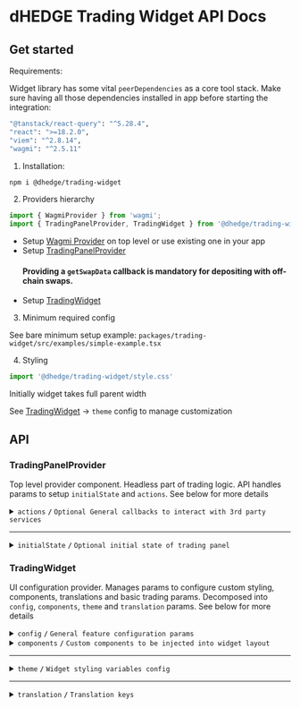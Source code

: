 # dHEDGE Trading Widget API Docs

## Get started

Requirements:

Widget library has some vital `peerDependencies` as a core tool stack. Make sure having all those dependencies installed in app before starting the integration:

```bash
"@tanstack/react-query": "^5.28.4",
"react": ">=18.2.0",
"viem": "^2.8.14",
"wagmi": "^2.5.11"
```

1. Installation:

```bash
npm i @dhedge/trading-widget
```
2. Providers hierarchy

```typescript jsx
import { WagmiProvider } from 'wagmi';
import { TradingPanelProvider, TradingWidget } from '@dhedge/trading-widget';
```

- Setup [Wagmi Provider](https://wagmi.sh/react/api/WagmiProvider) on top level or use existing one in your app
- Setup [TradingPanelProvider](#tradingpanelprovider)
  #### Providing a `getSwapData` callback is mandatory for depositing with off-chain swaps.
- Setup [TradingWidget](#tradingwidget)

3. Minimum required config

See bare minimum setup example: `packages/trading-widget/src/examples/simple-example.tsx`

4. Styling

```typescript jsx
import '@dhedge/trading-widget/style.css'
```

Initially widget takes full parent width

See [TradingWidget](#tradingwidget) -> `theme` config to manage customization

## API

### TradingPanelProvider

Top level provider component. Headless part of trading logic. API handles params to setup `initialState` and `actions`. See below for more details 

<details>
<summary><code>actions</code> <code><b>/</b></code> <code>Optional General callbacks to interact with 3rd party services</code></summary>

> | name                                  | type                                                                                                                                                                                                                                                                                                                                   | default value   | description                                                                      |
> |---------------------------------------|----------------------------------------------------------------------------------------------------------------------------------------------------------------------------------------------------------------------------------------------------------------------------------------------------------------------------------------|-----------------|----------------------------------------------------------------------------------|
> | `onUpdateSendTokenInput`              | (payload: Partial\<{ address: `Address`; symbol: `string`; value: `string`; decimals: `number`; isLoading?: `boolean` }\>) => void                                                                                                                                                                                                     | undefined       | triggers on send token change                                                    |
> | `onUpdateTradingSettings`             | (payload: Partial\<{ slippage: `number \| 'auto'`; minSlippage?: `number` isInfiniteAllowance: `boolean`; isMultiAssetWithdrawalEnabled: `boolean`; isMaxSlippageLoading: `boolean` }\>) => void                                                                                                                                       | undefined       | triggers on trading settings change                                              |
> | `onSetTradingType`                    | (payload: `'deposit' \| 'withdraw'`) => void                                                                                                                                                                                                                                                                                           | undefined       | triggers on trading type change                                                  |
> | `onUpdateTradingMeta`                 | (payload: Partial\<{ approvingStatus: `'pending' \| 'success'` }\>) => void                                                                                                                                                                                                                                                            | undefined       | triggers on trading meta change                                                  |
> | `onUpdateTradingModal`                | (payload: Partial\<{ isOpen: `boolean`; status: `'Success' \| 'None' \| 'Mining' \|  'Wallet'` }\>) => void                                                                                                                                                                                                                            | undefined       | triggers on trading modal change                                                 |
> | `onUpdateTransactions`                | (payload: AddTransaction \| UpdateTransaction \| RemoveTransaction) => void                                                                                                                                                                                                                                                            | undefined       | triggers on transaction action change                                            |
> | `onTradingSettleError`                | (error: `Error`) => void                                                                                                                                                                                                                                                                                                               | undefined       | triggers on trading settle error                                                 |
> | `onTransactionError`                  | (error: `Error`, action: `TransactionAction` \| `undefined`, chainId?: `ChainId`, txHash?: `Address`) => void                                                                                                                                                                                                                          | undefined       | triggers on transaction error                                                    |
> | `onTransactionSuccess`                | (data: `WaitForTransactionReceiptReturnType`, action: `TransactionAction` \| `undefined`, link?: `string`) => void                                                                                                                                                                                                                     | undefined       | triggers on transaction success                                                  |
> | `onTransactionEstimationError`        | (error: `EstimationError`, address: `Address`, chainId?: `ChainId`, account?: `Address`) => void                                                                                                                                                                                                                                       | undefined       | triggers on transaction estimation error                                         |
> | `onTokenSelector`                     | (payload: { isOpen: `boolean`; entity: `'token' \| 'pool'` }) => void                                                                                                                                                                                                                                                                  | undefined       | triggers on token selector change                                                |
> | `onLog`                               | (eventName: `string`, payload?: `Record<string, unknown>`) => void                                                                                                                                                                                                                                                                     | undefined       | triggers on log event                                                            |
> | `onSimulateTransaction`               | (payload: { chainId: `ChainId`; from: `Address`: to: `Address`; input: `string`; gas: `number`; value?: `string` }) => Promise<{ link?: `string`; simulation: { status: `boolean`; error_message: `string` } } \| null>                                                                                                                | undefined       | triggers to simulate transaction and get error details after failed tx estimation |
> | `getSwapData`                         | ({ signal: `AbortSignal`, variables: { chainId: `number`; sourceAddress: `Address`; destinationAddress: `Address`; walletAddress: `Address`; fromAddress: `Address`; amount: `string`; slippage: `string` } }) => Promise<{ dstAmount: `string`; tx: `{ data: string }` ; routerKey: `'ONE_INCH' / 'ZERO_X' / 'PARASWAP'` } } \| null> | undefined       | provides off chain swap data based on send token value                            |

###### Source: `packages/trading-widget/src/core-kit/providers/index.tsx`
###### Default values: `undefined`
</details>

------------------------------------------------------------------------------------------

<details>
<summary><code>initialState</code> <code><b>/</b></code> <code>Optional initial state of trading panel</code></summary>

> | name               | type                                                                                                                                                                                                                                     | default value                                                                                                              | description                                                                                     |
> |--------------------|------------------------------------------------------------------------------------------------------------------------------------------------------------------------------------------------------------------------------------------|----------------------------------------------------------------------------------------------------------------------------|-------------------------------------------------------------------------------------------------|
> | `poolAddress`      | Address                                                                                                                                                                                                                                  | `AddressZero`                                                                                                              | Current active pool address                                                                     |
> | `poolConfigMap`    | Record<Address, PoolConfig>                                                                                                                                                                                                              | `{}`                                                                                                                       | Map of pool configs available for trading                                                       |
> | `settings`         | { slippage: `number \| 'auto'`; minSlippage?: `number`; isInfiniteAllowance: `boolean`; isMultiAssetWithdrawalEnabled: `boolean`; isMaxSlippageLoading: `boolean` }                                                                      | { slippage: `'auto'`; isInfiniteAllowance: `false`; isMultiAssetWithdrawalEnabled: `true`; isMaxSlippageLoading: `false` } | Panel settings                                                                                  |
> | `type`             | 'deposit' \| 'withdraw'                                                                                                                                                                                                                  | `'deposit'`                                                                                                                | Trading type                                                                                    |
> | `input`            | { sendToken: { address: `Address`; symbol: `string`; value: `string`; decimals: `number`; isLoading?: `boolean` }; receiveToken: { address: `Address`; symbol: `string`; value: `string`; decimals: `number`; isLoading?: `boolean` }  } | `poolConfigMap[poolAddress]`                                                                                               | Send/receive tokens pair                                                                        |
> | `entryFee`         | { deposit: `number`; depositWithCustomCooldown: `number`; }                                                                                                                                                                              | { deposit: `0`; depositWithCustomCooldown: `0.1` }                                                                         | Entry fee config map                                                                            |
> | `meta`             | { approvingStatus?: `'pending' \| 'success'` }                                                                                                                                                                                           | `{}`                                                                                                                       | Trading meta info                                                                               |
> | `modal`            | { isOpen: `boolean`; status: `'Success' \| 'None' \| 'Mining' \|  'Wallet'`; action: `'deposit' \| 'withdraw' \| 'approve  \| 'oraclesUpdate'`; link?: `string`; sendToken: TradingToken \| null; receiveToken: TradingToken \| null }   | `{ isOpen: `false`,status: `'None'`, receiveToken: `null`, sendToken: `null` }`                                            | Trading modal state                                                                             |
> | `transactions`     | { action: `'deposit' \| 'withdraw' \| 'approve'`; symbol: `string`; chainId: `ChainId`; txHash?: `Address` }[]                                                                                                                           | `[]`                                                                                                                       | Pending transactions                                                                            |
> | `poolFallbackData` | { address: `Address`; managerLogicAddress?: `Address`; poolCompositions: `PoolComposition[]`; tokenPrice?: `string`; apy?: { value: `number`; currency: `'USD' \| 'ETH'`  }     }                                                        | { address: `AddressZero` }                                                                                                 | Current active pool fallback data to override or extend contract's response                     |
> | `defaultChainId`   | number (optional)                                                                                                                                                                                                                        | undefined                                                                                                                  | Chain id that will be returned from useNetwork wagmi hook when connected to unsupported network |

###### Source: `packages/trading-widget/src/core-kit/providers/index.tsx`
###### Default values: `packages/trading-widget/src/core-kit/providers/index.tsx`
</details>

### TradingWidget

UI configuration provider. Manages params to configure custom styling, components, translations and basic trading params. Decomposed into `config`, `components`, `theme` and `translation` params. See below for more details

<details>
<summary><code>config</code> <code><b>/</b></code> <code>General feature configuration params</code></summary>

##### params

> | name                               | type                                                           | default value                | description                                                                                                                                         |
> |------------------------------------|----------------------------------------------------------------|------------------------------|-----------------------------------------------------------------------------------------------------------------------------------------------------|
> | `isGeoBlocked`                     | `boolean`                                                      | `false`                      | Restricts depositing action button and conditionally renders GeoBlockAlert component                                                                |
> | `isSanctioned`                     | `boolean`                                                      | `false`                      | Restricts depositing action button and conditionally renders SanctionedAlert component                                                              |
> | `depositQuoteDiffWarningThreshold` | `number`                                                       | `1`                          | Deposit slippage absolute percent value warning threshold, Affects styling to warn user                                                             |
> | `depositQuoteDiffErrorThreshold`   | `number`                                                       | `3`                          | Deposit slippage absolute percent value error threshold, Affects styling to warn user                                                               |
> | `defaultWithdrawSlippageScale`     | `number[]`                                                     | `[0.1, 0.3, 0.5, 1, 1.5, 3]` | Initial withdraw slippage absolute percent. Further adjustments are available in panel settings                                                     |
> | `defaultLockTime`                  | `string`                                                       | `'24 hours'`                 | Formatted default deposit lock time to be displayed in panel (Long lockup period is used to bypass entry fee and can be managed in panel settings)  |
> | `customLockTime`                   | `string`                                                       | `'15 minutes'`               | Formatted custom deposit lock time alternative to be displayed in panel                                                                             |
> | `stablePrecision`                  | `number`                                                       | `3`                          | Number of decimals to be displayed in stables (e.g USDC balance)                                                                                    |
> | `defaultPrecision`                 | `number`                                                       | `6`                          | Number of decimals to be displayed in token values                                                                                                  |
> | `stakingChainId`                   | `number`                                                       | `10` (Optimism)              | ChainId to be used in staking logic                                                                                                                 |
> | `termsOfUseAccepted`               | `boolean`                                                      | `true`                       | Requires user to confirm terms of use by rendering DepositTermsOfUse component before deposit action                                                |
> | `standalone`                       | `boolean`                                                      | `true`                       | Handles token selection in SPA mode                                                                                                                 |
> | `chainConfig`                      | `Partial<Record<ChainId, { name: string; iconPath: string }>>` | `{}`                         | Sets map of chain `name` and `iconPath`                                                                                                             |

##### actions

> | name                                 | type                     | default value                 | description                                                                                                                                                                                                                                                                   |
> |--------------------------------------|--------------------------|-------------------------------|-------------------------------------------------------------------------------------------------------------------------------------------------------------------------------------------------------------------------------------------------------------------------------|
> | `onConnect`                          | `() => void`             | `() => {}`                    | Widget has built-in `Connect Wallet` action button that triggers `onConnect` callback assuming starting of abstract wallet connection process. After all the only requirement is to get connected wallet inside wagmi's `useAccount` hook to make trading operations possible |
> | `onAcceptTermsOfUse`                 | `() => Promise<boolean>` | `() => Promise.resolve(true)` | Callback is triggered after user's approval of Terms of Use statements assuming switching of external `config.termsOfUseAccepted` param to `true` state                                                                                                                       |

###### Source: `packages/trading-widget/src/trading-widget/providers/config-provider`
###### Default values: `packages/trading-widget/src/trading-widget/providers/config-provider/config-provider.defaults.ts`
</details>

<details>
<summary>
<code>components</code>
<code><b>/</b></code>
<code>Custom components to be injected into widget layout</code>
</summary>

> | name                    | type                                 | default value        | description                                                                                                     |
> |-------------------------|--------------------------------------|----------------------|-----------------------------------------------------------------------------------------------------------------|
> | `GeoBlockAlert`         | ComponentType                        | `<GeoBlockAlert>`    | Component replaces deposit button while `isGeoBlocked` config param is set to `true`                            |
> | `SanctionedAlert`       | ComponentType                        | `<SanctionedAlert>`  | Component replaces deposit button while `isSanctioned` config param is set to `true`                            |
> | `DepositMetaInfo`       | ComponentType                        | `undefined`          | Component is injected into deposit meta part of widget layout nearby TransactionOverviewDisclosure              |
> | `WithdrawMetaInfo`      | ComponentType                        | `undefined`          | Component is injected into withdraw meta part of widget layout nearby WithdrawTransactionOverviewDisclosure     |
> | `ExtraActionButton`     | ComponentType                        | `undefined`          | Component is injected below deposit action button and rendered if `isGeoBlocked` config param is set to `false` |
> | `Image`                 | ComponentType<ImageProps>            | `<img>`              | Component optionally can be used to pass `nextjs` Image component to be used for assets rendering               |
> | `LogoSpinner`           | ComponentType<SVGProps<SVGElement>>  | `<Spinner>`          | Component is injected into widget pending transaction overlay. Assume using of spinning animation               |
> | `DepositTermsOfUse`     | ComponentType                        | `undefined`          | Component is injected into `TermsOfUseOverlay` to extend default terms of use statement points                  |
> | `ActionButton`          | ComponentType                        | `<ActionButton>`     | Component overrides default `ActionButton` and has `ButtonProps` API                                            |


###### Source: `packages/trading-widget/src/trading-widget/providers/component-provider/component-provider.tsx`
###### Default values: `undefined`
</details>

------------------------------------------------------------------------------------------

<details>
<summary>
<code>theme</code>
<code><b>/</b></code>
<code>Widget styling variables config</code>
</summary>

##### global

###### color

path: `global.color[name]`

> | name                       | type       | default value                                | description                           |
> |----------------------------|------------|----------------------------------------------|---------------------------------------|
> | `colorTextPrimary`         | string     | `#ffffff`                                    | Primary text color                    |
> | `colorTextPrimaryHover`    | string     | `#ffffffCC`                                  | Primary hover text color              |
> | `colorBorderPrimary`       | string     | `global?.color?.colorTextPrimary ?? #ffffff` | Primary border color                  |
> | `colorTextSecondary`       | string     | `#9DA2AD`                                    | Secondary text color                  |
> | `colorBgPrimary`           | string     | `#1B2432`                                    | Primary bg color                      |
> | `colorBgSecondary`         | string     | `#2B313E`                                    | Secondary bg color                    |
> | `colorTextAccent`          | string     | `#ffffff`                                    | Accent text color                     |
> | `colorTextAccentHover`     | string     | `#ffffffCC`                                  | Accent hover text color               |
> | `colorBgAccentFrom`        | string     | `#73D393`                                    | Accent bg gradient `from` color       |
> | `colorBgAccentTo`          | string     | `#34855E`                                    | Accent bg gradient `to` color         |
> | `colorBgAccentFromHover`   | string     | `#73D393CC`                                  | Accent hover bg gradient `from` color |
> | `colorBgAccentToHover`     | string     | `#162435`                                    | Accent hover bg gradient `to` color   |
> | `colorTextNeutral`         | string     | `#9DA2AD80`                                  | Neutral text color                    |
> | `colorBgNeutral`           | string     | `#9DA2AD33`                                  | Neutral bg color                      |
> | `colorTextLoading`         | string     | `#ffffff99`                                  | Loading text color                    |
> | `colorTextError`           | string     | `#EF4444`                                    | Error text color                      |
> | `colorTextWarning`         | string     | `#AFA58D`                                    | Warning text color                    |
> | `colorIcon`                | string     | `global?.color?.colorTextPrimary ?? #ffffff` | Warning text color                    |

###### size

path: `global.size[name]`

> | name                   | type         | default value                                | description            |
> |------------------------|--------------|----------------------------------------------|------------------------|
> | `gap`                  | string       | `0.25rem`                                    | General flex gap       |
> | `spacer`               | string       | `4px`                                        | General spacer         |
> | `fontSizeBase`         | string       | `16px`                                       | Font size base         |
> | `lineHeightBase`       | string       | `24px`                                       | Line height base       |
> | `fontSizeXs`           | string       | `12px`                                       | Font size xs           |
> | `lineHeightXs`         | string       | `16px`                                       | Line height xs         |
> | `fontSizeSm`           | string       | `14px`                                       | Font size sm           |
> | `lineHeightSm`         | string       | `20px`                                       | Line height sm         |
> | `fontSizeLg`           | string       | `18px`                                       | Font size lg           |
> | `lineHeightLg`         | string       | `28px`                                       | Line height lg         |
> | `iconSize`             | string       | `20px`                                       | Icon size base         |
> | `iconSizeSm`           | string       | `24px`                                       | Icon size sm           |
> | `iconSecondarySize`    | string       | `16px`                                       | Icon secondary size    |
> | `iconSecondarySizeSm`  | string       | `16px`                                       | Icon secondary size sm |
> | `labelFontSize`        | string       | `config?.global?.size?.fontSizeXs ?? 12px`   | Label font size        |
> | `labelLineHeight`      | string       | `config?.global?.size?.lineHeightXs ?? 16px` | Label font size        |
> | `labelLineHeight`      | string       | `config?.global?.size?.lineHeightXs ?? 16px` | Label font size        |

###### style

path: `global.style[name]`

> | name                                               | type           | default value | description                  |
> |----------------------------------------------------|----------------|---------------|------------------------------|
> | `radiusPrimary`                                    | string         | `1rem`        | General border radius        |
> | `radiusSecondary`                                  | string         | `1rem`        | Secondary border radius      |
> | `fontWeightLight`                                  | string         | `300`         | Font weight light            |
> | `fontWeightMedium`                                 | string         | `500`         | Font weight medium           |
> | `fontWeightBold`                                   | string         | `700`         | Font weight bold             |
> | `actionOpacity`                                    | string         | `1`           | Action element opacity       |
> | `actionOpacityHover`                               | string         | `0.8`         | Action hover element opacity |

##### component

###### popup

path: `component.popup[name]`

> | name                 | type             | default value                                           | description      |
> |----------------------|------------------|---------------------------------------------------------|------------------|
> | `color.colorText`    | string           | `config?.global?.color?.colorTextSecondary ?? #9DA2AD`  | Popup text color |
> | `color.colorBg`      | string           | `config?.global?.color?.colorBgSecondary ?? #2B313E`    | Popup bg color   |
> | `color.colorBorder`  | string           | `config?.global?.color?.colorTextSecondary ?? #9DA2AD`  | Popup bg color   |
> | `size.fontSize`      | string           | `config?.global?.size?.fontSizeXs ?? 12px`              | Popup font size  |

###### popupList

path: `component.popupList[name]`

> | name                    | type             | default value                                            | description                   |
> |-------------------------|------------------|----------------------------------------------------------|-------------------------------|
> | `color.itemBgEven`      | string           | `transparent`                                            | Popup list even item bg color |
> | `color.itemBgOdd`       | string           | `#2A3648`                                                | Popup list odd item bg color  |
> | `color.headerBg`        | string           | `#1B2432`                                                | Popup list header bg color    |

###### tabGroup

path: `component.tabGroup[name]`

> | name      | type             | default value                    | description              |
> |-----------|------------------|----------------------------------|--------------------------|
> | `size.px` | string           | `global.size.spacer * 3`         | Tab group padding inline |

###### tabContent

path: `component.tabContent[name]`

> | name       | type             | default value             | description                |
> |------------|------------------|---------------------------|----------------------------|
> | `size.pt`  | string           | `global.size.spacer * 3`  | Tab content padding top    |
> | `size.px`  | string           | `0px`                     | Tab content padding inline |
> | `size.pb`  | string           | `global.size.spacer * 9`  | Tab content padding bottom |
> | `size.gap` | string           | `global.size.spacer * 2`  | Tab content flex gap       |

###### tab

path: `component.tab[name]`

> | name                     | type                | default value                        | description           |
> |--------------------------|---------------------|--------------------------------------|-----------------------|
> | `size.px`                | string              | `global.size.spacer * 9`             | Tab padding inline    |
> | `size.py`                | string              | `global.size.spacer * 3`             | Tab padding block     |
> | `size.fontSize`          | string              | `global.size.fontSizeSm`             | Tab font size         |
> | `color.colorBg`          | string              | `global.color.colorBgNeutral`        | Tab bg color          |
> | `color.colorText`        | string              | `global.color.colorTextNeutral`      | Tab text color        |
> | `color.selectColorText`  | string              | `global.color.colorTextPrimary`      | Tab select text color |
> | `color.colorTextHover`   | string              | `global.color.colorTextPrimaryHover` | Tab hover text color  |
> | `style.fontWeight`       | string              | `global.style.fontWeightBold`        | Tab font weight       |
> | `style.lineHeight`       | string              | `global.size.lineHeightSm`           | Tab line height       |

###### balance

path: `component.balance[name]`

> | name                   | type                | default value                      | description               |
> |------------------------|---------------------|------------------------------------|---------------------------|
> | `size.px`              | string              | `global.size.spacer * 3`           | Balance padding inline    |
> | `size.gap`             | string              | `global.size.gap`                  | Balance flex gap          |
> | `size.fontSize`        | string              | `global.size.fontSizeLg`           | Balance font size         |
> | `size.lineHeight`      | string              | `global.size.lineHeightLg`         | Balance line height       |
> | `size.priceFontSize`   | string              | `global.size.fontSizeBase`         | Balance price font size   |
> | `size.priceLineHeight` | string              | `global.size.lineHeightBase`       | Balance price line height |
> | `color.colorText`      | string              | `global.color.colorTextPrimary`    | Balance text color        |
> | `color.priceColorText` | string              | `global.color.colorTextSecondary`  | Balance price text color  |

###### inputGroup

path: `component.inputGroup[name]`

> | name           | type                | default value                         | description                |
> |----------------|---------------------|---------------------------------------|----------------------------|
> | `size.px`      | string              | `global.size.spacer * 3`              | Input group padding inline |
> | `size.gap`     | string              | `global.size.gap`                     | Input group flex gap       |

###### input

path: `component.input[name]`

> | name                       | type                    | default value                       | description                 |
> |----------------------------|-------------------------|-------------------------------------|-----------------------------|
> | `size.px`                  | string                  | `global.size.spacer * 3`            | Input padding inline        |
> | `size.py`                  | string                  | `global.size.spacer * 2`            | Input padding block         |
> | `size.gap`                 | string                  | `global.size.gap * 2`               | Input flex gap              |
> | `size.priceGap`            | string                  | `global.size.gap * 2`               | Input flex gap              |
> | `size.iconSize`            | string                  | `global.size.iconSize`              | Input icon size             |
> | `size.iconSizeSm`          | string                  | `global.size.iconSizeSm`            | Input icon size sm          |
> | `size.labelFontSize`       | string                  | `global.size.fontSizeSm`            | Input label line height     |
> | `size.labelLineHeight`     | string                  | `global.size.lineHeightSm`          | Input label font size       |
> | `size.fontSize`            | string                  | `global.size.fontSizeSm`            | Input font size             |
> | `size.lineHeight`          | string                  | `global.size.lineHeightSm`          | Input line height           |
> | `size.fontSizeLg`          | string                  | `global.size.fontSizeLg`            | Input font size lg          |
> | `size.lineHeightLg`        | string                  | `global.size.lineHeightLg`          | Input line height lg        |
> | `size.tokenFontSize`       | string                  | `global.size.fontSizeXs`            | Input token font size       |
> | `size.tokenLineHeight`     | string                  | `global.size.lineHeightXs`          | Input token line height     |
> | `size.tokenFontSizeSm`     | string                  | `global.size.fontSizeBase`          | Input token font size sm    |
> | `size.tokenLineHeightSm`   | string                  | `global.size.lineHeightBase`        | Input token line height sm  |
> | `size.buttonPx`            | string                  | `global.size.spacer * 2`            | Input button padding inline |
> | `size.buttonPy`            | string                  | `global.size.spacer`                | Input button padding block  |
> | `size.buttonFontSize`      | string                  | `global?.size?.fontSizeXs`          | Input button font size      |
> | `size.buttonLineHeight`    | string                  | `global?.size?.lineHeightXs`        | Input button line height    |
> | `color.textColor`          | string                  | `global.color.colorTextPrimary`     | Input text color            |
> | `color.loadingTextColor`   | string                  | `global.color.colorTextLoading`     | Input loading text color    |
> | `color.bgColor`            | string                  | `global.color.colorBgNeutral`       | Input bg color              |
> | `color.bgColorFocus`       | string                  | `transparent`                       | Input bg color              |
> | `color.borderColor`        | string                  | `#4C505B`                           | Input border color          |
> | `color.borderColorFocus`   | string                  | `global.color.colorTextPrimary`     | Input border focus color    |
> | `color.placeholderColor`   | string                  | `global.color.colorTextSecondary`   | Input placeholder color     |
> | `color.buttonBgColor`      | string                  | `global.color.colorBgSecondary`     | Input button bg color       |
> | `color.buttonBorderColor`  | string                  | `global.color.colorBgAccentTo`      | Input button border color   |
> | `color.buttonTextColor`    | string                  | `global.color.colorTextPrimary`     | Input button text color     |
> | `style.radius`             | string                  | `global.style.radiusPrimary`        | Input border radius         |
> | `style.labelFontWeight`    | string                  | `global.style.fontWeightLight`      | Input label font weight     |
> | `style.fontWeight`         | string                  | `global.style.fontWeightLight`      | Input font weight           |
> | `style.tokenFontWeight`    | string                  | `global.style.fontWeightLight`      | Input token font weight     |
> | `style.buttonRadius`       | string                  | `30px`                              | Input button border radius  |

###### tooltip

path: `component.tooltip[name]`

> | name                     | type              | default value                                             | description      |
> |--------------------------|-------------------|-----------------------------------------------------------|------------------|
> | `color.colorBg`          | string            | `#12171F`                                                 | Tooltip bg color |

###### switch

path: `component.switch[name]`

> | name                       | type              | default value                                              | description               |
> |----------------------------|-------------------|------------------------------------------------------------|---------------------------|
> | `color.colorBgChecked`     | string            | `#152E4D`                                                  | Switch checked bg color   |
> | `color.colorBg`            | string            | `#4C505B`                                                  | Switch unchecked bg color |

###### actionButton

path: `component.actionButton[name]`

> | name                             | type                | default value                         | description                                |
> |----------------------------------|---------------------|---------------------------------------|--------------------------------------------|
> | `size.borderWidth`               | string              | `1px`                                 | Action button border width                 |
> | `color.colorBgFrom`              | string              | `global.color.colorBgAccentFrom`      | Action button bg gradient color from       |
> | `color.colorBgTo`                | string              | `global.color.colorBgAccentTo`        | Action button bg gradient color to         |
> | `color.colorBgFromHover`         | string              | `global.color.colorBgAccentFromHover` | Action button hover bg gradient color from |
> | `color.colorBgToHover`           | string              | `global.color.colorBgAccentTo`        | Action button hover bg gradient color to   |
> | `color.colorBorder`              | string              | `global.color.colorBgAccentFrom`      | Action button border color                 |
> | `color.colorText`                | string              | `global.color.colorTextAccent`        | Action button text color                   |
> | `color.colorText`                | string              | `global.color.colorTextAccent`        | Action button text color                   |
> | `color.outlineColorBorder`       | string              | `#ffffff33`                           | Action outline button border color         |
> | `color.outlineColorBorderHover`  | string              | `#ffffffCC`                           | Action outline button hover border color   |
> | `color.outlineColorText`         | string              | `global.color.colorTextPrimary`       | Action outline button text color           |

###### meta

path: `component.meta[name]`

> | name                  | type                | default value                          | description          |
> |-----------------------|---------------------|----------------------------------------|----------------------|
> | `size.gap`            | string              | `global.size.gap`                      | Meta flex gap        |
> | `size.px`             | string              | `global.size.spacer * 3`               | Meta padding inline  |
> | `color.linkTextColor` | string              | `global.color.colorBgAccentFrom`       | Meta link text color |
> | `color.panelBgHover`  | string              | `config.global.color.colorBgNeutral`   | Meta panel hover bg  |

###### Source: `packages/trading-widget/src/trading-widget/providers/theme-provider/theme-provider.tsx`
###### Default values: `undefined`
</details>

------------------------------------------------------------------------------------------

<details>
<summary>
<code>translation</code>
<code><b>/</b></code>
<code>Translation keys</code>
</summary>

> | name                             | type   | default value                                                                                                                                                                         | description |
> |----------------------------------|--------|---------------------------------------------------------------------------------------------------------------------------------------------------------------------------------------|-------------|
> | `depositSlippageWarning`         | string | Excludes entry fee. Slippage may be amplified by the leverage. See the docs for more info.                                                                                            |             |
> | `withdrawSlippageWarning`        | string | Slippage only applies to single asset withdrawals and withdrawals from vaults with debt positions in Aave.                                                                            |             |
> | `minSlippageWarning`             | string | Flexible min slippage value that is likely enough to process the transaction.                                                                                                         |             |
> | `highSlippageWarning`            | string | We recommend using another asset to trade with lower slippage.                                                                                                                        |             |
> | `recommendedMinSlippage`         | string | Recommended Min Slippage                                                                                                                                                              |             |
> | `projectedDailyEarningsTooltip`  | string | Projected daily earnings are based on the current APY and may differ from actual earnings.                                                                                            |             |
> | `dailyEarnings`                  | string | Daily Earnings                                                                                                                                                                        |             |
> | `projectedYearlyEarningsTooltip` | string | Projected yearly earnings are based on the current APY and may differ from actual earnings.                                                                                           |             |
> | `yearlyEarnings`                 | string | Yearly Earnings                                                                                                                                                                       |             |
> | `fullReceiveDetails`             | string | See full details influencing what you will receive.                                                                                                                                   |             |
> | `tradeDetails`                   | string | Trade details                                                                                                                                                                         |             |
> | `maxSlippage`                    | string | Max slippage                                                                                                                                                                          |             |
> | `minReceiveAmount`               | string | You will receive no less than this amount.                                                                                                                                            |             |
> | `minReceived`                    | string | Minimum Received                                                                                                                                                                      |             |
> | `estimatedMultiAssetFractions`   | string | Estimated multi asset fractions                                                                                                                                                       |             |
> | `infinite`                       | string | Infinite                                                                                                                                                                              |             |
> | `tokenAllowance`                 | string | Token Allowance                                                                                                                                                                       |             |
> | `entryFee`                       | string | Entry Fee                                                                                                                                                                             |             |
> | `entryFeeExplanation`            | string | When you deposit, the token takes a small entry fee. This fee helps cover the costs when we rebalance the underlying funds, and it's shared among all token holders.                  |             |
> | `amountToBeApproved`             | string | Amount of {symbol} tokens to be approved. Can be customized in settings.                                                                                                              |             |
> | `minDepositUsd`                  | string | Minimum deposit in USD.                                                                                                                                                               |             |
> | `minDeposit`                     | string | Minimum Deposit                                                                                                                                                                       |             |
> | `tokensLockTime`                 | string | Purchased tokens will have a {lockTime} lock.                                                                                                                                         |             |
> | `slippageTolerance`              | string | Slippage tolerance                                                                                                                                                                    |             |
> | `bypassEntryFee`                 | string | Bypass Entry Fee                                                                                                                                                                      |             |
> | `tokenAmountToApprove`           | string | Amount of tokens to be approved.                                                                                                                                                      |             |
> | `auto`                           | string | Auto                                                                                                                                                                                  |             |
> | `autoSlippageDescription`        | string | App is testing different slippage ranges, starting low and increasing until it's likely to pass                                                                                       |             |
> | `lengthenLockup`                 | string | Lengthen lockup to remove entry fee                                                                                                                                                   |             |
> | `deposit`                        | string | Buy                                                                                                                                                                                   |             |
> | `withdraw`                       | string | Sell                                                                                                                                                                                  |             |
> | `yourBalance`                    | string | Your Balance                                                                                                                                                                          |             |
> | `max`                            | string | Max                                                                                                                                                                                   |             |
> | `allAssets`                      | string | All Assets                                                                                                                                                                            |             |
> | `all`                            | string | All                                                                                                                                                                                   |             |
> | `payWith`                        | string | Pay with                                                                                                                                                                              |             |
> | `buyEstimated`                   | string | Buy (estimated)                                                                                                                                                                       |             |
> | `sell`                           | string | Sell                                                                                                                                                                                  |             |
> | `receiveEstimated`               | string | Receive (estimated)                                                                                                                                                                   |             |
> | `confirmInWallet`                | string | Please confirm in wallet                                                                                                                                                              |             |
> | `pending`                        | string | Pending...                                                                                                                                                                            |             |
> | `approve`                        | string | Approve                                                                                                                                                                               |             |
> | `connectWallet`                  | string | Connect Wallet                                                                                                                                                                        |             |
> | `minimumPurchase`                | string | Minimum purchase is ${value}                                                                                                                                                          |             |
> | `poolIsInactive`                 | string | {poolSymbol} token is no longer active. Please withdraw from them.                                                                                                                    |             |
> | `poolIsPrivate`                  | string | This vault is currently private                                                                                                                                                       |             |
> | `updateOracles`                  | string | Update Oracles                                                                                                                                                                        |             |
> | `checkingOracles`                | string | Checking Oracles                                                                                                                                                                      |             |
> | `confirmMaxSlippage`             | string | Confirm {slippagePercentage}% max slippage                                                                                                                                            |             |
> | `withdrawalWindowDisabled`       | string | You can sell your {tokenSymbol} tokens during withdrawal window period starting from {startTime}                                                                                      |             |
> | `withdrawCooldown`               | string | You can sell your {tokenSymbol} tokens in {cooldownEndTime}                                                                                                                           |             |
> | `termsOfUse`                     | string | Terms Of Use                                                                                                                                                                          |             |
> | `termOfUseDepositListTitle`      | string | Please know the following before depositing                                                                                                                                           |             |
> | `termOfUseDepositAssetSlippage`  | string | When exiting, investors receive single asset or the underlying vault assets. Withdraw slippage can be customized in withdraw settings                                                 |             |
> | `termOfUseDepositBugs`           | string | There may be interface bugs on the platform                                                                                                                                           |             |
> | `termOfUseDepositDowntime`       | string | There may be interface downtime (planned and unplanned)                                                                                                                               |             |
> | `termOfUseDepositAuditRisk`      | string | Smart contracts are audited but a risk is still present                                                                                                                               |             |
> | `termOfUseDepositAccept`         | string | Accept & Deposit                                                                                                                                                                      |             |
> | `back`                           | string | Back                                                                                                                                                                                  |             |
> | `highSlippage`                   | string | High Slippage Alert                                                                                                                                                                   |             |
> | `responsibleHighSlippage`        | string | By proceeding with this trade, you acknowledge and accept the possibility of experiencing high slippage, resulting in a potential difference between the expected and executed price. |             |
> | `highSlippageListTitle`          | string | Please consider the following before confirming                                                                                                                                       |             |
> | `highSlippageQuoteDiff`          | string | Be aware that the final amount of assets you receive may be different from the initially quoted value.                                                                                |             |
> | `highSlippageRisk`               | string | Ensure that you understand the risks associated with high slippage and are comfortable proceeding with the trade.                                                                     |             |
> | `confirm`                        | string | Confirm                                                                                                                                                                               |             |
> | `selectToken`                    | string | Select Token                                                                                                                                                                          |             |
> | `sendingOrderToWallet`           | string | Sending order to your wallet                                                                                                                                                          |             |
> | `settingUpTx`                    | string | Setting up transaction                                                                                                                                                                |             |
> | `updateSynthetixOracles`         | string | Updating Synthetix Oracles                                                                                                                                                            |             |
> | `approveSpending`                | string | Approve {symbol} spending                                                                                                                                                             |             |
> | `pay`                            | string | Pay                                                                                                                                                                                   |             |
> | `multiAssetFractions`            | string | multi asset fractions                                                                                                                                                                 |             |
> | `explorer`                       | string | Explorer                                                                                                                                                                              |             |
> | `as`                             | string | As                                                                                                                                                                                    |             |

###### Source: `packages/trading-widget/src/trading-widget/providers/translation-provider/translation-provider.tsx`
###### Default values: `packages/trading-widget/src/trading-widget/providers/translation-provider/translation-provider.defaults.ts`
</details>
